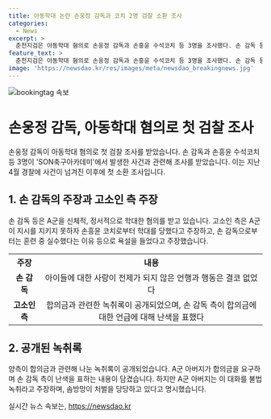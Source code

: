 ```yaml
---
title: 아동학대 논란 손웅정 감독과 코치 2명 검찰 소환 조사
categories:
  - News
excerpt: >
  춘천지검은 아동학대 혐의로 손웅정 감독과 손흥윤 수석코치 등 3명을 조사했다. 손 감독 등은 A군을 학대한 혐의를 받고, 손감독은 아이들에 대한 사랑이 전제가 되지 않은 행동은 없었다며 반성했다. 그러나 고소인은 합의금을 요구한 대화 내용을 공개하며 손 감독을 비판했다. 이에 대해 A군 아버지는 녹취된 대화를 불법으로 주장하며 여론몰이라고 주장했다.
feature_text: >
  춘천지검은 아동학대 혐의로 손웅정 감독과 손흥윤 수석코치 등 3명을 조사했다. 손 감독 등은 A군을 학대한 혐의를 받고, 손감독은 아이들에 대한 사랑이 전제가 되지 않은 행동은 없었다며 반성했다. 그러나 고소인은 합의금을 요구한 대화 내용을 공개하며 손 감독을 비판했다. 이에 대해 A군 아버지는 녹취된 대화를 불법으로 주장하며 여론몰이라고 주장했다.
image: 'https://newsdao.kr/res/images/meta/newsdao_breakingnews.jpg'
---
```


<p><img src="https://newsdao.kr/res/images/meta/newsdao_breakingnews.jpg" alt="bookingtag 속보" /></p>

<h1>손웅정 감독, 아동학대 혐의로 첫 검찰 조사</h1>

<p data-ke-size="size16">손웅정 감독이 아동학대 혐의로 첫 검찰 조사를 받았습니다. 손 감독과 손흥윤 수석코치 등 3명이 'SON축구아카데미'에서 발생한 사건과 관련해 조사를 받았습니다. 이는 지난 4월 경찰에 사건이 넘겨진 이후에 첫 소환 조사입니다.</p>

<h2 data-ke-size="size26">1. 손 감독의 주장과 고소인 측 주장</h2>

<p data-ke-size="size16">손 감독 등은 A군을 신체적, 정서적으로 학대한 혐의를 받고 있습니다. 고소인 측은 A군이 지시를 지키지 못하자 손흥윤 코치로부터 학대를 당했다고 주장하고, 손 감독으로부터는 훈련 중 실수했다는 이유 등으로 욕설을 들었다고 주장했습니다.</p>

<table>
    <tr>
        <th>주장</th>
        <th>내용</th>
    </tr>
    <tr>
        <td style="text-align: center; height: 17px;"><b>손 감독</b></td>
        <td style="text-align: center; height: 17px;">아이들에 대한 사랑이 전제가 되지 않은 언행과 행동은 결코 없었다</td>
    </tr>
    <tr>
        <td style="text-align: center; height: 17px;"><b>고소인 측</b></td>
        <td style="text-align: center; height: 17px;">합의금과 관련한 녹취록이 공개되었으며, 손 감독 측이 합의금에 대한 언급에 대해 난색을 표했다</td>
    </tr>
</table>

<h2 data-ke-size="size26">2. 공개된 녹취록</h2>

<p data-ke-size="size16">양측이 합의금과 관련해 나눈 녹취록이 공개되었습니다. A군 아버지가 합의금을 요구하며 손 감독 측이 난색을 표하는 내용이 담겼습니다. 하지만 A군 아버지는 이 대화를 불법 녹취라고 주장하며, 솜방망이 처벌을 당당하고 있다고 명시했습니다.</p>
실시간 뉴스 속보는, <a href="https://newsdao.kr" rel="dofollow">https://newsdao.kr</a>



